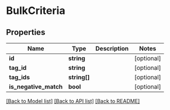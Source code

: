 # BulkCriteria

## Properties
Name | Type | Description | Notes
------------ | ------------- | ------------- | -------------
**id** | **string** |  | [optional] 
**tag_id** | **string** |  | [optional] 
**tag_ids** | **string[]** |  | [optional] 
**is_negative_match** | **bool** |  | [optional] 

[[Back to Model list]](../README.md#documentation-for-models) [[Back to API list]](../README.md#documentation-for-api-endpoints) [[Back to README]](../README.md)



